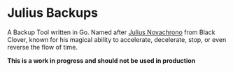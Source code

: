# Julius Backups
A Backup Tool written in Go. Named after [Julius Novachrono](https://blackclover.fandom.com/wiki/Julius_Novachrono) from Black Clover, known for his magical ability to accelerate, decelerate, stop, or even reverse the flow of time.

**This is a work in progress and should not be used in production**
